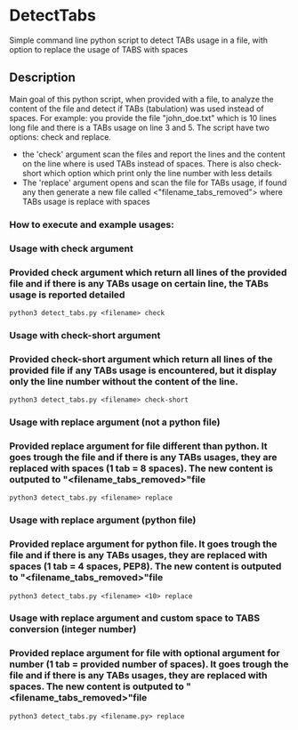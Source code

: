 # DetectTabs
Simple command line python script to detect TABs usage in a file, with option to replace the usage of TABS with spaces

## Description
Main goal of this python script, when provided with a file, to analyze the content of the file and detect if TABs (tabulation) was used instead of spaces.
For example:
you provide the file "john_doe.txt" which is 10 lines long file and there is a TABs usage on line 3 and 5. The script have two options: check and replace.
* the 'check' argument scan the files and report the lines and the content on the line where is used TABs instead of spaces.
There is also check-short which option which print only the line number with less details
* The 'replace' argument opens and scan the file for TABs usage, if found any then generate a new file called <"filename_tabs_removed"> where TABs usage is replace with spaces

### How to execute and example usages:
### Usage with check argument
### Provided check argument which return all lines of the provided file and if there is any TABs usage on certain line, the TABs usage is reported detailed
```
python3 detect_tabs.py <filename> check
```

### Usage with check-short argument
### Provided check-short argument which return all lines of the provided file if any TABs usage is encountered, but it display only the line number without the content of the line.
```
python3 detect_tabs.py <filename> check-short
```

### Usage with replace argument (not a python file)
### Provided replace argument for file different than python. It goes trough the file and if there is any TABs usages, they are replaced with spaces (1 tab = 8 spaces). The new content is outputed to "<filename_tabs_removed>"file

```
python3 detect_tabs.py <filename> replace
```

### Usage with replace argument (python file)
### Provided replace argument for python file. It goes trough the file and if there is any TABs usages, they are replaced with spaces (1 tab = 4 spaces, PEP8). The new content is outputed to "<filename_tabs_removed>"file

```
python3 detect_tabs.py <filename> <10> replace
```

### Usage with replace argument and custom space to TABS conversion (integer number)
### Provided replace argument for file with optional argument for number (1 tab = provided number of spaces). It goes trough the file and if there is any TABs usages, they are replaced with spaces. The new content is outputed to "<filename_tabs_removed>"file

```
python3 detect_tabs.py <filename.py> replace
```

